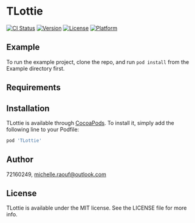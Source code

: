 # TLottie

[![CI Status](https://img.shields.io/travis/72160249/TLottie.svg?style=flat)](https://travis-ci.org/72160249/TLottie)
[![Version](https://img.shields.io/cocoapods/v/TLottie.svg?style=flat)](https://cocoapods.org/pods/TLottie)
[![License](https://img.shields.io/cocoapods/l/TLottie.svg?style=flat)](https://cocoapods.org/pods/TLottie)
[![Platform](https://img.shields.io/cocoapods/p/TLottie.svg?style=flat)](https://cocoapods.org/pods/TLottie)

## Example

To run the example project, clone the repo, and run `pod install` from the Example directory first.

## Requirements

## Installation

TLottie is available through [CocoaPods](https://cocoapods.org). To install
it, simply add the following line to your Podfile:

```ruby
pod 'TLottie'
```

## Author

72160249, michelle.raouf@outlook.com

## License

TLottie is available under the MIT license. See the LICENSE file for more info.
